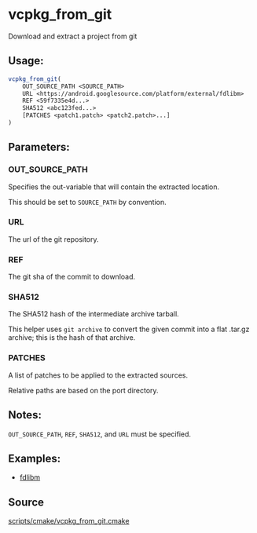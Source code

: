 # vcpkg_from_git

Download and extract a project from git

## Usage:
```cmake
vcpkg_from_git(
    OUT_SOURCE_PATH <SOURCE_PATH>
    URL <https://android.googlesource.com/platform/external/fdlibm>
    REF <59f7335e4d...>
    SHA512 <abc123fed...>
    [PATCHES <patch1.patch> <patch2.patch>...]
)
```

## Parameters:
### OUT_SOURCE_PATH
Specifies the out-variable that will contain the extracted location.

This should be set to `SOURCE_PATH` by convention.

### URL
The url of the git repository.

### REF
The git sha of the commit to download.

### SHA512
The SHA512 hash of the intermediate archive tarball.

This helper uses `git archive` to convert the given commit into a flat
.tar.gz archive; this is the hash of that archive.

### PATCHES
A list of patches to be applied to the extracted sources.

Relative paths are based on the port directory.

## Notes:
`OUT_SOURCE_PATH`, `REF`, `SHA512`, and `URL` must be specified.

## Examples:

* [fdlibm](https://github.com/Microsoft/vcpkg/blob/master/ports/fdlibm/portfile.cmake)

## Source
[scripts/cmake/vcpkg_from_git.cmake](https://github.com/Microsoft/vcpkg/blob/master/scripts/cmake/vcpkg_from_git.cmake)
